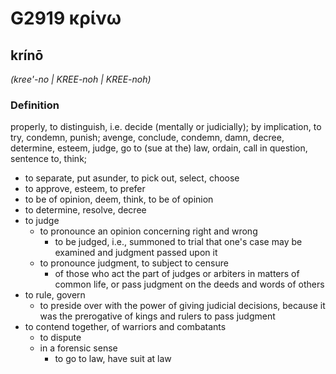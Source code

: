 # G2919 κρίνω

## krínō

_(kree'-no | KREE-noh | KREE-noh)_

### Definition

properly, to distinguish, i.e. decide (mentally or judicially); by implication, to try, condemn, punish; avenge, conclude, condemn, damn, decree, determine, esteem, judge, go to (sue at the) law, ordain, call in question, sentence to, think; 

- to separate, put asunder, to pick out, select, choose
- to approve, esteem, to prefer
- to be of opinion, deem, think, to be of opinion
- to determine, resolve, decree
- to judge
  - to pronounce an opinion concerning right and wrong
    - to be judged, i.e., summoned to trial that one's case may be examined and judgment passed upon it
  - to pronounce judgment, to subject to censure
    - of those who act the part of judges or arbiters in matters of common life, or pass judgment on the deeds and words of others
- to rule, govern
  - to preside over with the power of giving judicial decisions, because it was the prerogative of kings and rulers to pass judgment
- to contend together, of warriors and combatants
  - to dispute
  - in a forensic sense
    - to go to law, have suit at law
